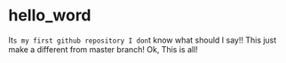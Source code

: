# hello_word
It`s my first github repository
I don`t know what should I say!! This just make a different from master branch!
Ok, This is all!
